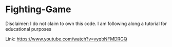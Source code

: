 # Fighting-Game

Disclaimer: I do not claim to own this code. I am following along a tutorial for educational purposes

Link: https://www.youtube.com/watch?v=vyqbNFMDRGQ
